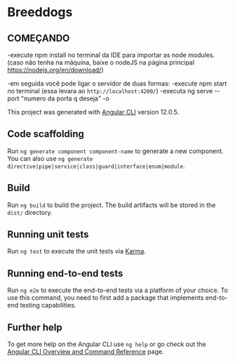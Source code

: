 # Breeddogs

## COMEÇANDO

-execute npm install no terminal da IDE para importar as node modules. (caso não tenha na máquina, baixe o nodeJS na página principal https://nodejs.org/en/download/)

-em seguida você pode ligar o servidor de duas formas:
    -execute npm start no terminal (essa levara ao `http://localhost:4200/`)
    -executa ng serve --port "numero da porta q deseja" -o


This project was generated with [Angular CLI](https://github.com/angular/angular-cli) version 12.0.5.


## Code scaffolding

Run `ng generate component component-name` to generate a new component. You can also use `ng generate directive|pipe|service|class|guard|interface|enum|module`.

## Build

Run `ng build` to build the project. The build artifacts will be stored in the `dist/` directory.

## Running unit tests

Run `ng test` to execute the unit tests via [Karma](https://karma-runner.github.io).

## Running end-to-end tests

Run `ng e2e` to execute the end-to-end tests via a platform of your choice. To use this command, you need to first add a package that implements end-to-end testing capabilities.

## Further help

To get more help on the Angular CLI use `ng help` or go check out the [Angular CLI Overview and Command Reference](https://angular.io/cli) page.
